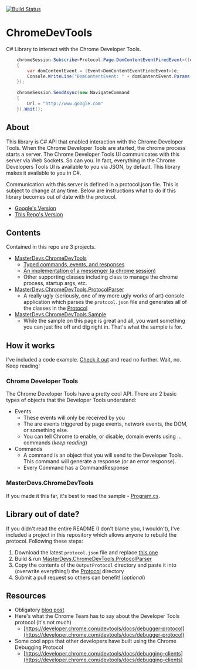 [![Build Status](https://travis-ci.org/MasterDevs/ChromeDevTools.svg?branch=master)](https://travis-ci.org/MasterDevs/ChromeDevTools)

# ChromeDevTools
C# Library to interact with the Chrome Developer Tools.

```c#
    chromeSession.Subscribe<Protocol.Page.DomContentEventFiredEvent>((o, e) =>
    {
        var domContentEvent = (Event<DomContentEventFiredEvent>)e;
        Console.WriteLine("DomContentEvent: " + domContentEvent.Params.Timestamp);
    });
    
    chromeSession.SendAsync(new NavigateCommand
    {
        Url = "http://www.google.com"
    }).Wait();
```

## About
This library is C# API that enabled interaction with the Chrome Developer Tools.  When the Chrome Developer Tools are started, the chrome process starts a server.  The Chrome Developer Tools UI communicates with this server via Web Sockets.  So can you.  In fact, everything in the Chrome Developers Tools UI is available to you via JSON, by default.  This library makes it available to you in C#.

Communication with this server is defined in a protocol.json file.  This is subject to change at any time.  Below are instructions what to do if this library becomes out of date with the protocol.
  * [Google's Version](https://code.google.com/p/chromium/codesearch#chromium/src/third_party/WebKit/Source/devtools/protocol.json&q=protocol.json&sq=package:chromium&type=cs)
  * [This Repo's Version](source/ProtocolGenerator/protocol.json)

## Contents

Contained in this repo are 3 projects.

  * [MasterDevs.ChromeDevTools](source/ChromeDevTools)
    * [Typed commands, events, and responses](source/ChromeDevTools/Protocol)
    * [An implementation of a messenger (a chrome session)](source/ChromeDevTools/ChromeSession.cs)
    * Other supporting classes including class to manage the chrome process, startup args, etc.
  * [MasterDevs.ChromeDevTools.ProtocolParser](source/ProtocolParser)
    * A really ugly (seriously, one of my more ugly works of art) console application which parses the `protocol.json` file and generates all of the classes in the [Protocol](source/ChromeDevTools/Protocol)
  * [MasterDevs.ChromeDevTools.Sample](source/Sample)
    * While the sample on this page is great and all, you want something you can just fire off and dig right in.  That's what the sample is for.

## How it works

I've included a code example.  [Check it out](source/Sample/Program.cs) and read no further.  Wait, no.  Keep reading!

### Chrome Developer Tools

The Chrome Developer Tools have a pretty cool API.  There are 2 basic types of objects that the Developer Tools understand:
  * Events
    * These events will only be received by you
    * The are events triggered by page events, network events, the DOM, or something else.
    * You can tell Chrome to enable, or disable, domain events using ... commands (_keep reading_)
  * Commands
    * A command is an object that you will send to the Developer Tools.  This command will generate a response (or an error response).
    * Every Command has a CommandResponse

### MasterDevs.ChromeDevTools

If you made it this far, it's best to read the sample - [Program.cs](source/Sample/Program.cs).

## Library out of date?

If you didn't read the entire README (I don't blame you, I wouldn't), I've included a project in this repository which allows anyone to rebuild the protocol.  Following these steps:
  1. Download the latest `protocol.json` file and replace [this one](source/ProtocolGenerator/protocol.json)
  2. Build & run [MasterDevs.ChromeDevTools.ProtocolParser](source/ProtocolParser)
  3. Copy the contents of the `OutputProtocol` directory and paste it into (overwrite everything!) the [Protocol](source/ChromeDevTools/Protocol) directory
  4. Submit a pull request so others can benefit! (_optional_)

## Resources

  * Obligatory [blog post](http://blog.masterdevs.com/chrome-debugging-api/)
  * Here's what the Chrome Team has to say about the Developer Tools protocol (it's not much)
    * [https://developer.chrome.com/devtools/docs/debugger-protocol](https://developer.chrome.com/devtools/docs/debugger-protocol)
  * Some cool apps that other developers have built using the Chrome Debugging Protocol
    * [https://developer.chrome.com/devtools/docs/debugging-clients](https://developer.chrome.com/devtools/docs/debugging-clients)
